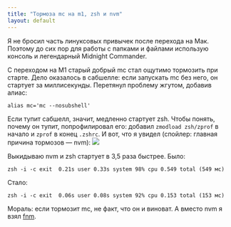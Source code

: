 ```yaml
---
title: "Тормоза mc на m1, zsh и nvm"
layout: default
---
```


Я не бросил часть линуксовых привычек после перехода на Мак. Поэтому до сих пор для работы с папками и файлами использую консоль и легендарный Midnight Commander.

С переходом на M1 старый добрый mc стал ощутимо тормозить при старте. Дело оказалось в сабшелле: если запускать mc без него, он стартует за миллисекунды. Перетянул проблему жгутом, добавив алиас:

```
alias mc='mc --nosubshell'
```

Если тупит сабшелл, значит, медленно стартует zsh. Чтобы понять, почему он тупит, попрофилировал его: добавил `zmodload zsh/zprof` в начало и `zprof` в конец `.zshrc`. И вот, что я увидел (спойлер: главная причина тормозов — nvm):
<img src="https://d.pr/i/hTYBZH+" class="img--break" />

Выкидываю nvm и zsh стартует в 3,5 раза быстрее. Было:
```
zsh -i -c exit  0.21s user 0.33s system 98% cpu 0.549 total (549 мс)
```

Стало:
```
zsh -i -c exit  0.06s user 0.08s system 92% cpu 0.153 total (153 мс)
```

Мораль: если тормозит mc, не факт, что он и виноват. А вместо nvm я взял [fnm](https://github.com/Schniz/fnm).
